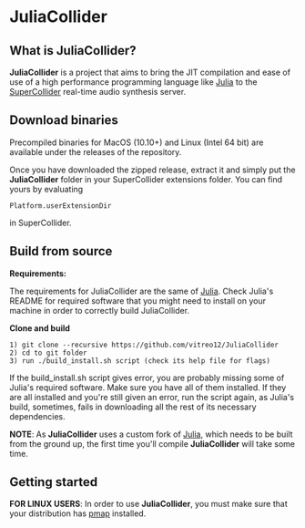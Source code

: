 JuliaCollider
=============

What is JuliaCollider?
----------------------

**JuliaCollider** is a project that aims to bring the JIT compilation and ease of use of a high performance programming language like [Julia] to the [SuperCollider] real-time audio synthesis server.

[SuperCollider]:https://supercollider.github.io/
[Julia]: https://github.com/JuliaLang/julia

Download binaries
-----------------

Precompiled binaries for MacOS (10.10+) and Linux (Intel 64 bit) are available under the releases of the repository.

Once you have downloaded the zipped release, extract it and simply put the **JuliaCollider** folder in your SuperCollider extensions folder. You can find yours by evaluating
    
    Platform.userExtensionDir

in SuperCollider.

Build from source
-----------------

**Requirements:**

The requirements for JuliaCollider are the same of [Julia]. Check Julia's README for required software that you might need to install on your machine in order to correctly build JuliaCollider.

**Clone and build**

    1) git clone --recursive https://github.com/vitreo12/JuliaCollider
    2) cd to git folder
    3) run ./build_install.sh script (check its help file for flags)

If the build_install.sh script gives error, you are probably missing some of Julia's required software. Make sure you have all of them installed. If they are all installed and you're still given an error, run the script again, as Julia's build, sometimes, fails in downloading all the rest of its necessary dependencies.

**NOTE**: As **JuliaCollider** uses a custom fork of [Julia], which needs to be built from the ground up, the first time you'll compile **JuliaCollider** will take some time.

Getting started
---------------

**FOR LINUX USERS**: In order to use **JuliaCollider**, you must make sure that your distribution has [pmap] installed.

[pmap]: https://linux.die.net/man/1/pmap